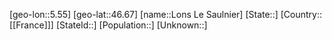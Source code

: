 ﻿---
location: [46.67,5.55]
mapzoom: [7,12] 
mapmarker: city 
type: City
tags:
- geo/City


SpocWebEntityId: 32088
isDeleted: false
confidential: public

---
[geo-lon::5.55]
[geo-lat::46.67]
[name::Lons Le Saulnier]
[State::]
[Country::[[France]]]
[StateId::]
[Population::]
[Unknown::]

